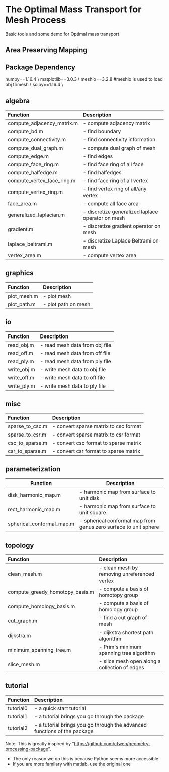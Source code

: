 # The Optimal Mass Transport for Mesh Process
Basic tools  and some demo for Optimal mass transport

## Area Preserving Mapping


## Package Dependency
numpy==1.16.4 \\
matplotlib==3.0.3 \\
meshio==3.2.8  #meshio is used to load obj trimesh \\
scipy==1.16.4 \\



## algebra

 | Function | Description |
 | :--------| :---------- |
 | compute_adjacency\_matrix.m | - compute adjacency matrix
 | compute_bd.m                | - find boundary
 | compute_connectivity.m      | - find connectivity information|
 | compute_dual\_graph.m       | - compute dual graph of mesh|
 | compute_edge.m              | - find edges|
 | compute_face\_ring.m        | - find face ring of all face|
 | compute_halfedge.m          | - find halfedges|
 | compute_vertex\_face\_ring.m| - find face ring of all vertex|
 | compute_vertex\_ring.m      | - find vertex ring of all/any vertex|
 | face_area.m                 | - compute all face area|
 | generalized_laplacian.m     | - discretize generalized laplace operator on mesh|
 | gradient.m                  | - discretize gradient operator on mesh|
 | laplace_beltrami.m          | - discretize Laplace Beltrami on mesh|
 | vertex_area.m               | - compute vertex area|

## graphics

 | Function | Description |
 | :------- | :---------- |
 | plot_mesh.m                | - plot mesh|
 | plot_path.m                | - plot path on mesh|

## io

 | Function | Description |
 | :------- | :---------- |
 | read_obj.m                 | - read mesh data from obj file|
 | read_off.m                 | - read mesh data from off file|
 | read_ply.m                 | - read mesh data from ply file|
 | write_obj.m                | - write mesh data to obj file|
 | write_off.m                | - write mesh data to off file|
 | write_ply.m                | - write mesh data to ply file|

## misc

 | Function | Description |
 | :------- | :---------- |
 | sparse_to_csc.m            | - convert sparse matrix to csc format|
 | sparse_to_csr.m            | - convert sparse matrix to csr format|
 | csc_to_sparse.m            | - convert csc format to sparse matrix|
 | csr_to_sparse.m            | - convert csr format to sparse matrix|

## parameterization

 | Function | Description |
 | -------- | ----------- |
 | disk_harmonic_map.m        | - harmonic map from surface to unit disk|
 | rect_harmonic_map.m        | - harmonic map from surface to unit square|
 | spherical_conformal_map.m  | - spherical conformal map from genus zero surface to unit sphere|

## topology

 | Function | Description |
 | :------- | :---------- |
 | clean_mesh.m               | - clean mesh by removing unreferenced vertex|
 | compute_greedy_homotopy_basis.m | - compute a basis of homotopy group|
 | compute_homology_basis.m   | - compute a basis of homology group|
 | cut_graph.m                | - find a cut graph of mesh|
 | dijkstra.m                 | - dijkstra shortest path algorithm|
 | minimum_spanning_tree.m    | - Prim's minimum spanning tree algorithm|
 | slice_mesh.m               | - slice mesh open along a collection of edges|

## tutorial

 | Function | Description |
 | :------- | :---------- |
 | tutorial0                  | - a quick start tutorial|
 | tutorial1                  | - a tutorial brings you go through the package|
 | tutorial2                  | - a tutorial brings you go through the advanced functions of the package|


Note: This is greatly inspired by "https://github.com/cfwen/geometry-processing-package".
- The only reason we do this is because Python seems more accessible
- If you are more familary with matlab, use the original one

